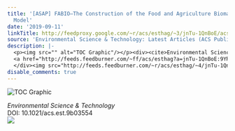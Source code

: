 ```yaml
---
title: '[ASAP] FABIO—The Construction of the Food and Agriculture Biomass Input–Output
  Model'
date: '2019-09-11'
linkTitle: http://feedproxy.google.com/~r/acs/esthag/~3/jnTu-1QnBoE/acs.est.9b03554
source: 'Environmental Science & Technology: Latest Articles (ACS Publications)'
description: |-
  <p><img src="" alt="TOC Graphic"/></p><div><cite>Environmental Science & Technology</cite></div><div>DOI: 10.1021/acs.est.9b03554</div><div class="feedflare">
  <a href="http://feeds.feedburner.com/~ff/acs/esthag?a=jnTu-1QnBoE:9YRUUNgOy-0:yIl2AUoC8zA"><img src="http://feeds.feedburner.com/~ff/acs/esthag?d=yIl2AUoC8zA" border="0"></img></a>
  </div><img src="http://feeds.feedburner.com/~r/acs/esthag/~4/jnTu-1QnBoE" height="1" width="1" ...
disable_comments: true
---
```

<p><img src="" alt="TOC Graphic"/></p><div><cite>Environmental Science & Technology</cite></div><div>DOI: 10.1021/acs.est.9b03554</div><div class="feedflare">
<a href="http://feeds.feedburner.com/~ff/acs/esthag?a=jnTu-1QnBoE:9YRUUNgOy-0:yIl2AUoC8zA"><img src="http://feeds.feedburner.com/~ff/acs/esthag?d=yIl2AUoC8zA" border="0"></img></a>
</div><img src="http://feeds.feedburner.com/~r/acs/esthag/~4/jnTu-1QnBoE" height="1" width="1" ...